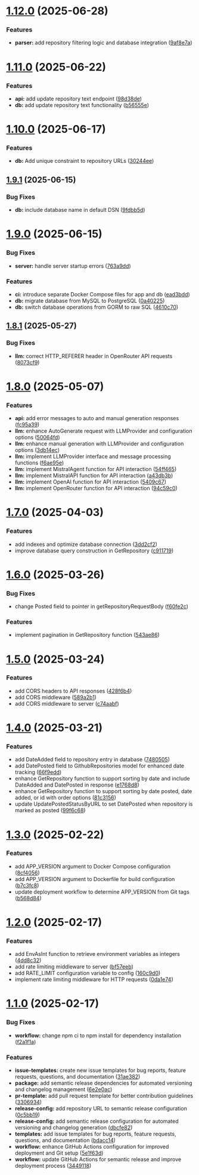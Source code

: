 # [1.12.0](https://github.com/think-root/content-alchemist/compare/v1.11.0...v1.12.0) (2025-06-28)


### Features

* **parser:** add repository filtering logic and database integration ([9af8e7a](https://github.com/think-root/content-alchemist/commit/9af8e7a6d36f7f683dec38ff66e24a67b2dbbccc))

# [1.11.0](https://github.com/think-root/content-alchemist/compare/v1.10.0...v1.11.0) (2025-06-22)


### Features

* **api:** add update repository text endpoint ([98d38de](https://github.com/think-root/content-alchemist/commit/98d38deb099fbd563573de5c4c18d854dcc868fb))
* **db:** add update repository text functionality ([b56555e](https://github.com/think-root/content-alchemist/commit/b56555e98209fde25eb5a0550f82047634eb98cf))

# [1.10.0](https://github.com/think-root/content-alchemist/compare/v1.9.1...v1.10.0) (2025-06-17)


### Features

* **db:** Add unique constraint to repository URLs ([30244ee](https://github.com/think-root/content-alchemist/commit/30244ee6c48cfc0c18f47cf170639037699c2909))

## [1.9.1](https://github.com/think-root/content-alchemist/compare/v1.9.0...v1.9.1) (2025-06-15)


### Bug Fixes

* **db:** include database name in default DSN ([9fdbb5d](https://github.com/think-root/content-alchemist/commit/9fdbb5d967a8b310bafcf9855a1b6b47160d3cd1))

# [1.9.0](https://github.com/think-root/content-alchemist/compare/v1.8.1...v1.9.0) (2025-06-15)


### Bug Fixes

* **server:** handle server startup errors ([763a9dd](https://github.com/think-root/content-alchemist/commit/763a9ddf17837c86116c06e690c84288497ac04a))


### Features

* **ci:** introduce separate Docker Compose files for app and db ([ead3bdd](https://github.com/think-root/content-alchemist/commit/ead3bdd05ce8afc0d6578878922ed46c177cb7fc))
* **db:** migrate database from MySQL to PostgreSQL ([0a40225](https://github.com/think-root/content-alchemist/commit/0a40225ea8db4b1ecf26d0121d5265eb887f7a5b))
* **db:** switch database operations from GORM to raw SQL ([4610c70](https://github.com/think-root/content-alchemist/commit/4610c70c216d05f53bb212dd93ddeb92e4153de5))

## [1.8.1](https://github.com/think-root/content-alchemist/compare/v1.8.0...v1.8.1) (2025-05-27)


### Bug Fixes

* **llm:** correct HTTP_REFERER header in OpenRouter API requests ([8073cf9](https://github.com/think-root/content-alchemist/commit/8073cf9db6a636581b1a19b8726bfac68be54fe1))

# [1.8.0](https://github.com/think-root/content-alchemist/compare/v1.7.0...v1.8.0) (2025-05-07)


### Features

* **api:** add error messages to auto and manual generation responses ([fc95a39](https://github.com/think-root/content-alchemist/commit/fc95a39e20ee93e0bf4dab775c392f1b32a3ba9d))
* **llm:** enhance AutoGenerate request with LLMProvider and configuration options ([50064fd](https://github.com/think-root/content-alchemist/commit/50064fd6008d7da23ef901fd53022ce04f409d9d))
* **llm:** enhance manual generation with LLMProvider and configuration options ([3db14ec](https://github.com/think-root/content-alchemist/commit/3db14ec74a41f49363d91b9b791b2a3072f6309a))
* **llm:** implement LLMProvider interface and message processing functions ([f6ae95e](https://github.com/think-root/content-alchemist/commit/f6ae95ea6affac6fcaeb6a0eaf111f95d282f55d))
* **llm:** implement MistralAgent function for API interaction ([54ff465](https://github.com/think-root/content-alchemist/commit/54ff4657113c9e97d020a18fc872dc68ce66027b))
* **llm:** implement MistralAPI function for API interaction ([a43db3b](https://github.com/think-root/content-alchemist/commit/a43db3b4868a21c3fdb2da7aca747a3086448f92))
* **llm:** implement OpenAI function for API interaction ([5409c67](https://github.com/think-root/content-alchemist/commit/5409c679d275355a7d547bdf7af8e41a9f5d45a3))
* **llm:** implement OpenRouter function for API interaction ([94c59c0](https://github.com/think-root/content-alchemist/commit/94c59c058357e0ed59edc7d5304d3df4be21b650))

# [1.7.0](https://github.com/think-root/content-alchemist/compare/v1.6.0...v1.7.0) (2025-04-03)


### Features

* add indexes and optimize database connection ([3dd2cf2](https://github.com/think-root/content-alchemist/commit/3dd2cf2fb949d4bb50c0eeecdb3fb8d55fb42560))
* improve database query construction in GetRepository ([c911719](https://github.com/think-root/content-alchemist/commit/c911719dbc196c98af6b8089432811d97032b9fa))

# [1.6.0](https://github.com/think-root/content-alchemist/compare/v1.5.0...v1.6.0) (2025-03-26)


### Bug Fixes

* change Posted field to pointer in getRepositoryRequestBody ([f60fe2c](https://github.com/think-root/content-alchemist/commit/f60fe2c156654a6029d9f36e912a3a11820602c3))


### Features

* implement pagination in GetRepository function ([543ae86](https://github.com/think-root/content-alchemist/commit/543ae8626baf023fba51060ee0f953cc1e52c86d))

# [1.5.0](https://github.com/think-root/content-alchemist/compare/v1.4.0...v1.5.0) (2025-03-24)


### Features

* add CORS headers to API responses ([428f6b4](https://github.com/think-root/content-alchemist/commit/428f6b4840fe29f23907fb291f2ba8b07c29e349))
* add CORS middleware ([589a2b1](https://github.com/think-root/content-alchemist/commit/589a2b1066fca05786e8f37aadc492b9dcba8358))
* add CORS middleware to server ([c74aabf](https://github.com/think-root/content-alchemist/commit/c74aabf300a96934b2d186aecf899b3794c67279))

# [1.4.0](https://github.com/think-root/content-alchemist/compare/v1.3.0...v1.4.0) (2025-03-21)


### Features

* add DateAdded field to repository entry in database ([7480505](https://github.com/think-root/content-alchemist/commit/7480505fca26cae409ad6d01f82e1686bc9c0eb0))
* add DatePosted field to GithubRepositories model for enhanced date tracking ([66f9edd](https://github.com/think-root/content-alchemist/commit/66f9eddeeba51441b5d8f735e1cce2094bb74f1f))
* enhance GetRepository function to support sorting by date and include DateAdded and DatePosted in response ([e1768d8](https://github.com/think-root/content-alchemist/commit/e1768d859b985ef79a63697f8f5bd8d181ec4edd))
* enhance GetRepository function to support sorting by date posted, date added, or id with order options ([81c3156](https://github.com/think-root/content-alchemist/commit/81c3156c06719382dec2fda93d09598c57a33126))
* update UpdatePostedStatusByURL to set DatePosted when repository is marked as posted ([99f6c68](https://github.com/think-root/content-alchemist/commit/99f6c68a97e918653916b22231286f45fac62b3d))

# [1.3.0](https://github.com/think-root/content-alchemist/compare/v1.2.0...v1.3.0) (2025-02-22)

### Features

- add APP_VERSION argument to Docker Compose configuration ([8cf4056](https://github.com/think-root/content-alchemist/commit/8cf40569af11c82d2fb1a8b13b5f9cd48a076d27))
- add APP_VERSION argument to Dockerfile for build configuration ([b7c3fc8](https://github.com/think-root/content-alchemist/commit/b7c3fc8d5fbf58972b9ae981870cf68003e39b3b))
- update deployment workflow to determine APP_VERSION from Git tags ([b568d84](https://github.com/think-root/content-alchemist/commit/b568d842a88429b24de253cbb91715b445e66de4))

# [1.2.0](https://github.com/think-root/content-alchemist/compare/v1.1.0...v1.2.0) (2025-02-17)

### Features

- add EnvAsInt function to retrieve environment variables as integers ([4dd8c32](https://github.com/think-root/content-alchemist/commit/4dd8c32db7da2206f250f79b31fb7c1bd6537d77))
- add rate limiting middleware to server ([bf57eeb](https://github.com/think-root/content-alchemist/commit/bf57eeba077ab31e2530b2145526afaf383676e6))
- add RATE_LIMIT configuration variable to config ([160c9d0](https://github.com/think-root/content-alchemist/commit/160c9d0a0000049bd8bb785f172553edc59dc7a0))
- implement rate limiting middleware for HTTP requests ([0da1e74](https://github.com/think-root/content-alchemist/commit/0da1e74e36b3e72c161bb64b5e4001e43323f68c))

# [1.1.0](https://github.com/think-root/content-alchemist/compare/v1.0.1...v1.1.0) (2025-02-17)

### Bug Fixes

- **workflow:** change npm ci to npm install for dependency installation ([f2a1f1a](https://github.com/think-root/content-alchemist/commit/f2a1f1a053d6d3e40066b0e3ec64c24ca64fcea6))

### Features

- **issue-templates:** create new issue templates for bug reports, feature requests, questions, and documentation ([31ae382](https://github.com/think-root/content-alchemist/commit/31ae382ff3c34adab57be05a737499d491e52fb0))
- **package:** add semantic release dependencies for automated versioning and changelog management ([6e2e0ac](https://github.com/think-root/content-alchemist/commit/6e2e0ac2b8a8e0297dcdf7b4126b55b43fff1c9d))
- **pr-template:** add pull request template for better contribution guidelines ([3306934](https://github.com/think-root/content-alchemist/commit/3306934976935d5664cf50f008a5f8a1bafbdce4))
- **release-config:** add repository URL to semantic release configuration ([0c5bb19](https://github.com/think-root/content-alchemist/commit/0c5bb1980d22e30f3a2bf58164a9fe26c2992285))
- **release-config:** add semantic release configuration for automated versioning and changelog generation ([dbcfe82](https://github.com/think-root/content-alchemist/commit/dbcfe826513705db05c7b8e25850be6887cb728f))
- **templates:** add issue templates for bug reports, feature requests, questions, and documentation ([bdacc14](https://github.com/think-root/content-alchemist/commit/bdacc14f1ce389ef930e4f6336f76f1dd16e4442))
- **workflow:** enhance GitHub Actions configuration for improved deployment and Git setup ([5e1f63d](https://github.com/think-root/content-alchemist/commit/5e1f63db9f618f57c9485b3ca1f78506b55756b2))
- **workflow:** update GitHub Actions for semantic release and improve deployment process ([3449118](https://github.com/think-root/content-alchemist/commit/344911896f7626d6b6bba7519fc569bc979955f0))
